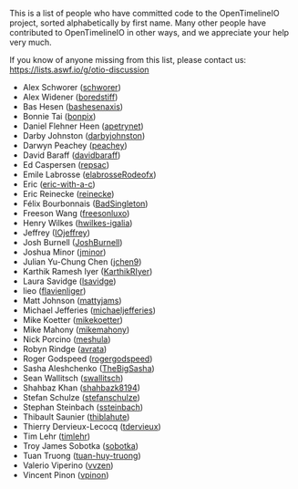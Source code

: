 This is a list of people who have committed code to the OpenTimelineIO project, sorted alphabetically by first name. Many other people have contributed to OpenTimelineIO in other ways, and we appreciate your help very much.

If you know of anyone missing from this list, please contact us: https://lists.aswf.io/g/otio-discussion

* Alex Schworer ([schworer](https://github.com/schworer))
* Alex Widener ([boredstiff](https://github.com/boredstiff))
* Bas Hesen ([bashesenaxis](https://github.com/bashesenaxis))
* Bonnie Tai ([bonpix](https://github.com/bonpix))
* Daniel Flehner Heen ([apetrynet](https://github.com/apetrynet))
* Darby Johnston ([darbyjohnston](https://github.com/darbyjohnston))
* Darwyn Peachey ([peachey](https://github.com/peachey))
* David Baraff ([davidbaraff](https://github.com/davidbaraff))
* Ed Caspersen ([repsac](https://github.com/repsac))
* Emile Labrosse ([elabrosseRodeofx](https://github.com/elabrosseRodeofx))
* Eric ([eric-with-a-c](https://github.com/eric-with-a-c))
* Eric Reinecke ([reinecke](https://github.com/reinecke))
* Félix Bourbonnais ([BadSingleton](https://github.com/BadSingleton))
* Freeson Wang ([freesonluxo](https://github.com/freesonluxo))
* Henry Wilkes ([hwilkes-igalia](https://github.com/hwilkes-igalia))
* Jeffrey ([IOjeffrey](https://github.com/IOjeffrey))
* Josh Burnell ([JoshBurnell](https://github.com/JoshBurnell))
* Joshua Minor ([jminor](https://github.com/jminor))
* Julian Yu-Chung Chen ([jchen9](https://github.com/jchen9))
* Karthik Ramesh Iyer ([KarthikRIyer](https://github.com/KarthikRIyer))
* Laura Savidge ([lsavidge](https://github.com/lsavidge))
* lieo ([flavienliger](https://github.com/flavienliger))
* Matt Johnson ([mattyjams](https://github.com/mattyjams))
* Michael Jefferies ([michaeljefferies](https://github.com/michaeljefferies))
* Mike Koetter ([mikekoetter](https://github.com/mikekoetter))
* Mike Mahony ([mikemahony](https://github.com/mikemahony))
* Nick Porcino ([meshula](https://github.com/meshula))
* Robyn Rindge ([avrata](https://github.com/avrata))
* Roger Godspeed ([rogergodspeed](https://github.com/rogergodspeed))
* Sasha Aleshchenko ([TheBigSasha](https://github.com/TheBigSasha))
* Sean Wallitsch ([swallitsch](https://github.com/swallitsch))
* Shahbaz Khan ([shahbazk8194](https://github.com/shahbazk8194))
* Stefan Schulze ([stefanschulze](https://github.com/stefanschulze))
* Stephan Steinbach ([ssteinbach](https://github.com/ssteinbach))
* Thibault Saunier ([thiblahute](https://github.com/thiblahute))
* Thierry Dervieux-Lecocq ([tdervieux](https://github.com/tdervieux))
* Tim Lehr ([timlehr](https://github.com/timlehr))
* Troy James Sobotka ([sobotka](https://github.com/sobotka))
* Tuan Truong ([tuan-huy-truong](https://github.com/tuan-huy-truong))
* Valerio Viperino ([vvzen](https://github.com/vvzen))
* Vincent Pinon ([vpinon](https://github.com/vpinon))
